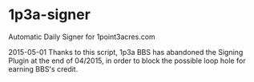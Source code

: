 1p3a-signer
===========

 Automatic Daily Signer for 1point3acres.com

 2015-05-01 Thanks to this script, 1p3a BBS has abandoned the Signing Plugin at the end of 04/2015, in order to block the possible loop hole for earning BBS's credit.

